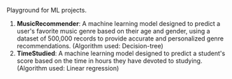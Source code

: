 Playground for ML projects.

1. **MusicRecommender**: A machine learning model designed to predict a user's favorite music genre based on their age and gender, using a dataset of 500,000 records to provide accurate and personalized genre recommendations. (Algorithm used: Decision-tree)
2. **TimeStudied**: A machine learning model designed to predict a student's score based on the time in hours they have devoted to studying. (Algorithm used: Linear regression)
